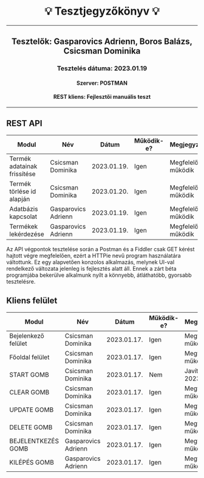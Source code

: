 <h1 align= "center">💡️ Tesztjegyzőkönyv 💡️</h1>
<hr>
<h2 align= "center"> Tesztelők: Gasparovics Adrienn, Boros Balázs, Csicsman Dominika</h2>
<h3 align= "center"> Tesztelés dátuma: 2023.01.19 </h3>
<h4 align= "center"> Szerver: POSTMAN  </h3>
<h4 align= "center"> REST kliens: Fejlesztői manuális teszt  </h3>
<hr>

## REST API

| Modul | Név | Dátum | Működik-e? | Megjegyzés |
|-------|------|------|--------------------------|-----------|
|Termék adatainak frissítése|Csicsman Dominika|2023.01.19.|Igen|Megfelelően működik|
|Termék törlése id alapján|Csicsman Dominika|2023.01.20.|Igen|Megfelelően működik|
|Adatbázis kapcsolat|Gasparovics Adrienn|2023.01.19.|Igen|Megfelelően működik|
|Termékek lekérdezése|Gasparovics Adrienn|2023.01.19.|Igen|Megfelelően működik|

Az API végpontok tesztelése során a Postman és a Fiddler csak GET kérést hajtott végre megfelelően, ezért a HTTPie nevű program használatára váltottunk. Ez egy alapvetően konzolos alkalmazás, melynek UI-val rendelkező változata jelenleg is fejlesztés alatt áll. Ennek a zárt béta programjába bekerülve alkalmunk nyílt a könnyebb, átláthatóbb, gyorsabb tesztelésre.

## Kliens felület

| Modul | Név | Dátum | Működik-e? | Megjegyzés |
|-------|------|------|--------------------------|-----------|
|Bejelenkező felület|Csicsman Dominika|2023.01.17.|Igen|Megfelelően működik|
|Főoldal felület|Csicsman Dominika|2023.01.17.|Igen|Megfelelően működik|
|START GOMB|Csicsman Dominika|2023.01.17.|Nem|Javítva: 2023.01.17.|
|CLEAR GOMB|Csicsman Dominika|2023.01.17.|Igen|Megfelelően működik|
|UPDATE GOMB|Csicsman Dominika|2023.01.17.|Igen|Megfelelően működik|
|DELETE GOMB|Csicsman Dominika|2023.01.17.|Igen|Megfelelően működik|
|BEJELENTKEZÉS GOMB|Gasparovics Adrienn|2023.01.17.|Igen|Megfelelően működik|
|KILÉPÉS GOMB|Gasparovics Adrienn|2023.01.17.|Igen|Megfelelően működik|
